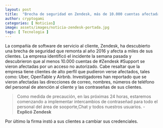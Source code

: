 ```yaml
---
layout: post
title:  "Brecha de seguridad en Zendesk, más de 10.000 cuentas afectadas"
author: cryptogami
categories: [ Noticias]
image: assets/images/noticia-zendesk-portada.jpg
tags: [ Tecnologia ]
---
```

La compañía de software de servicio al cliente, Zendesk, ha descubierto una brecha de seguridad que remonta al año 2016 y afecta a miles de sus clientes.
La empresa identificó el incidente la semana pasada y descubrieron que al menos 10.000 cuentas de #Zendesk #Support se vieron afectadas por un acceso no autorizado. Cabe resaltar que la empresa tiene clientes de alto perfil que pudieron verse afectados, tales como: Uber, 
OpenTable y Airbnb.
Investigadores han reportado que se vieron afectadas las direcciones de correo, nombres, números de teléfono del personal de atención al cliente y las contraseñas de sus clientes.

> Como medida de precaución, en las próximas 24 horas, estaremos comenzando a implementar intercambios de contraseñad para todo el personal del área de sooporte,Chat y todos nuestros usuarios. - **Explicó Zendesk**

Por ùltimo la firma instó a sus clientes a cambiar sus credenciales.
